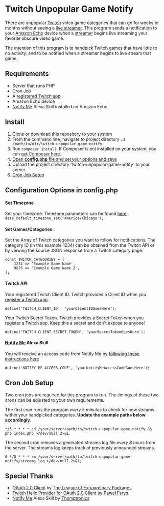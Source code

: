 # Twitch Unpopular Game Notify

There are unpopular [Twitch](https://www.twitch.tv/) video game categories that can go for weeks or months without seeing a [live streamer](https://en.wikipedia.org/wiki/Online_streamer). This program sends a notification to your [Amazon Echo](https://en.wikipedia.org/wiki/Amazon_Echo) device when a [streamer](https://www.computerhope.com/jargon/s/streamer.htm) begins live streaming your favorite obscure video game.

The intention of this program is to handpick Twitch games that have little to no activity, and to be notified when a streamer begins to live stream that game.

## Requirements

- Server that runs PHP
- Cron Job
- A [registered Twitch app](https://dev.twitch.tv/docs/authentication#registration)
- Amazon Echo device
- [Notify Me](https://www.thomptronics.com/about/notify-me) Alexa Skill installed on Amazon Echo

## Install

1. Clone or download this repository to your system
2. From the command line, navigate to project directory `cd /path/to/dir/twitch-unpopular-game-notify`
3. Run `composer install`. If Composer is not installed on your system, you can [get Composer here](https://getcomposer.org/).
4. [Open **config.php** file and set your options and save](#configuration-options-in-configphp)
5. Upload the project directory 'twitch-unpopular-game-notify' to your server
6. [Cron Job Setup](#cron-job-setup)

## Configuration Options in config.php

#### Set Timezone
Set your timezone. Timezone parameters can be found [here](https://www.php.net/manual/en/timezones.php).
`date_default_timezone_set('America/Chicago');`

#### Set Games/Categories
Set the Array of Twitch categories you want to follow for notifications.
The category ID (in this example 1234) can be obtained from the Twitch API or by viewing the source JSON response from a Twitch category page.
```
const TWITCH_CATEGORIES = [
	1234 => 'Example Game Name',
	9876 => 'Example Game Name 2',
];
```

#### Twitch API

Your registered Twitch Client ID. Twitch provides a Client ID when you [register a Twitch app](https://dev.twitch.tv/docs/authentication#registration).
```
define('TWITCH_CLIENT_ID', 'yourClientIDGoesHere');
```
Your Twitch Secret Token. Twitch provides a Secret Token when you register a Twitch app. Keep this a secret and don't expose to anyone!
```
define('TWITCH_CLIENT_SECRET_TOKEN', 'yourSecretTokenGoesHere');
```

#### [Notify Me](https://www.thomptronics.com/about/notify-me) Alexa Skill

You will receive an access code from Notify Me by [following these instructions here](https://www.thomptronics.com/about/notify-me#h.p_GOawS1aQOduh)
```
define('NOTIFY_ME_ACCESS_CODE', 'yourNotifyMeAccessCodeGoesHere');
```

## Cron Job Setup

Two cron jobs are required for this program to run. The timings of these two crons can be adjusted to your own requirements.

The first cron runs the program _every 5 minutes_ to check for new streams within your handpicked categories.
**Update the example paths below accordingly**.
```
*/5 * * * * cd /your/server/path/to/twitch-unpopular-game-notify && php index.php >/dev/null 2>&1;
```
The second cron removes a generated streams log file _every 8 hours_ from the server. The streams log keeps track of previously announced streams.
```
0 */8 * * * rm /your/server/path/to/twitch-unpopular-game-notify/streams_log >/dev/null 2>&1;
```

## Special Thanks
- [OAuth 2.0 Client](https://github.com/thephpleague/oauth2-client) by [The League of Extraordinary Packages
](https://github.com/thephpleague)
- [Twitch Helix Provider for OAuth 2.0 Client](https://github.com/vertisan/oauth2-twitch-helix) by [Paweł Farys](https://github.com/vertisan)
- [Notify Me](https://www.thomptronics.com/about/notify-me) Alexa Skill by [Thomptronics](https://www.thomptronics.com/)
